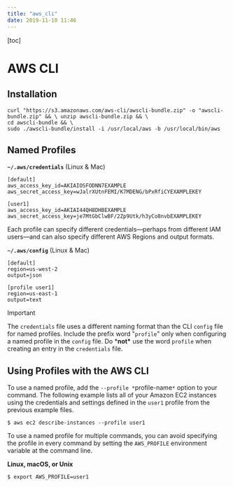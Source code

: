 ```yaml
---
title: "aws_cli"
date: 2019-11-10 11:46
---
```

[toc]



# AWS CLI



## Installation 

```
curl "https://s3.amazonaws.com/aws-cli/awscli-bundle.zip" -o "awscli-bundle.zip" && \ unzip awscli-bundle.zip && \
cd awscli-bundle && \
sudo ./awscli-bundle/install -i /usr/local/aws -b /usr/local/bin/aws
```





## Named Profiles

**`~/.aws/credentials`** (Linux & Mac) 

```
[default]
aws_access_key_id=AKIAIOSFODNN7EXAMPLE
aws_secret_access_key=wJalrXUtnFEMI/K7MDENG/bPxRfiCYEXAMPLEKEY

[user1]
aws_access_key_id=AKIAI44QH8DHBEXAMPLE
aws_secret_access_key=je7MtGbClwBF/2Zp9Utk/h3yCo8nvbEXAMPLEKEY
```

Each profile can specify different credentials—perhaps from different IAM users—and can also specify different AWS Regions and output formats.

**`~/.aws/config`** (Linux & Mac) 

```
[default]
region=us-west-2
output=json

[profile user1]
region=us-east-1
output=text
```

Important

The `credentials` file uses a different naming format than the CLI `config` file for named profiles. Include the prefix word "`profile`" only when configuring a named profile in the `config` file. Do ***not\*** use the word `profile` when creating an entry in the `credentials` file.





## Using Profiles with the AWS CLI

To use a named profile, add the `--profile *`profile-name`*` option to your command. The following example lists all of your Amazon EC2 instances using the credentials and settings defined in the `user1` profile from the previous example files.

```
$ aws ec2 describe-instances --profile user1
```

To use a named profile for multiple commands, you can avoid specifying the profile in every command by setting the `AWS_PROFILE` environment variable at the command line.

**Linux, macOS, or Unix**

```
$ export AWS_PROFILE=user1
```